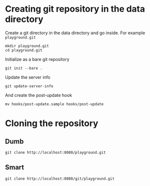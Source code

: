 # Creating git repository in the data directory

Create a git directory in the data directory and go inside.
For example `playground.git`

```shell
mkdir playground.git
cd playground.git
```

Initialize as a bare git repository

```shell
git init --bare .
```

Update the server info

```shell
git update-server-info
```

And create the post-update hook

```shell
mv hooks/post-update.sample hooks/post-update
```

# Cloning the repository

## Dumb

```shell
git clone http://localhost:8080/playground.git
```

## Smart

```shell
git clone http://localhost:8080/git/playground.git
```